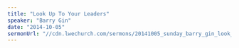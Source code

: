 ```yaml
---
title: "Look Up To Your Leaders"
speaker: "Barry Gin"
date: "2014-10-05"
sermonUrl: "//cdn.lwechurch.com/sermons/20141005_sunday_barry_gin_look_up_to_your_leaders.mp3"
---
```

